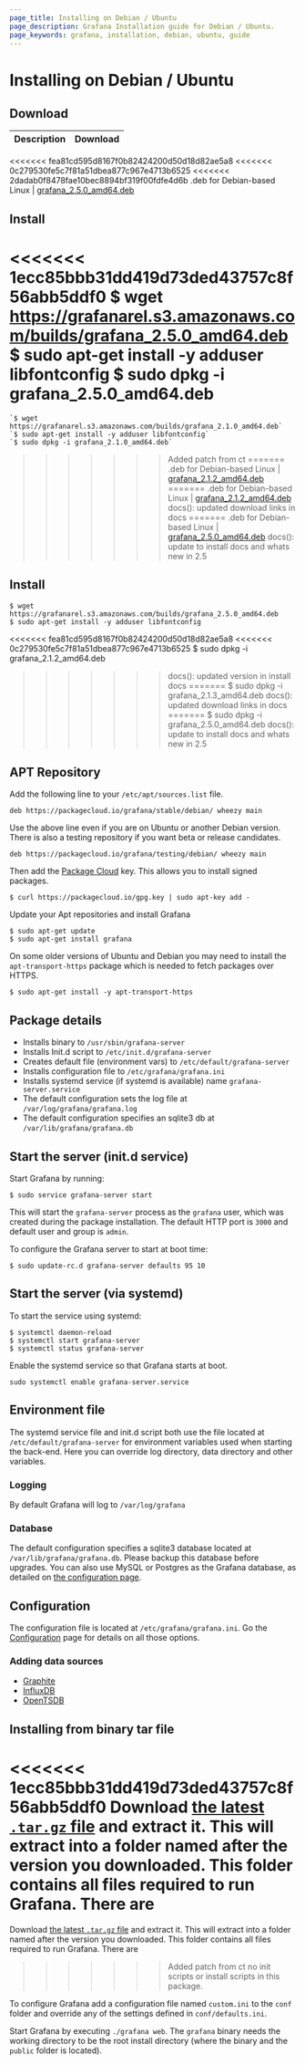 ```yaml
---
page_title: Installing on Debian / Ubuntu
page_description: Grafana Installation guide for Debian / Ubuntu.
page_keywords: grafana, installation, debian, ubuntu, guide
---
```


# Installing on Debian / Ubuntu

## Download

Description | Download
------------ | -------------
<<<<<<< fea81cd595d8167f0b82424200d50d18d82ae5a8
<<<<<<< 0c279530fe5c7f81a51dbea877c967e4713b6525
<<<<<<< 2dadab0f8478fae10bec8894bf319f00fdfe4d6b
.deb for Debian-based Linux | [grafana_2.5.0_amd64.deb](https://grafanarel.s3.amazonaws.com/builds/grafana_2.5.0_amd64.deb)

## Install

<<<<<<< 1ecc85bbb31dd419d73ded43757c8f56abb5ddf0
    $ wget https://grafanarel.s3.amazonaws.com/builds/grafana_2.5.0_amd64.deb
    $ sudo apt-get install -y adduser libfontconfig
    $ sudo dpkg -i grafana_2.5.0_amd64.deb
=======
    `$ wget https://grafanarel.s3.amazonaws.com/builds/grafana_2.1.0_amd64.deb`
    `$ sudo apt-get install -y adduser libfontconfig`
    `$ sudo dpkg -i grafana_2.1.0_amd64.deb`
>>>>>>> Added patch from ct
=======
.deb for Debian-based Linux | [grafana_2.1.2_amd64.deb](https://grafanarel.s3.amazonaws.com/builds/grafana_2.1.2_amd64.deb)
=======
.deb for Debian-based Linux | [grafana_2.1.2_amd64.deb](https://grafanarel.s3.amazonaws.com/builds/grafana_2.1.3_amd64.deb)
>>>>>>> docs(): updated download links in docs
=======
.deb for Debian-based Linux | [grafana_2.5.0_amd64.deb](https://grafanarel.s3.amazonaws.com/builds/grafana_2.5.0_amd64.deb)
>>>>>>> docs(): update to install docs and whats new in 2.5

## Install

    $ wget https://grafanarel.s3.amazonaws.com/builds/grafana_2.5.0_amd64.deb
    $ sudo apt-get install -y adduser libfontconfig
<<<<<<< fea81cd595d8167f0b82424200d50d18d82ae5a8
<<<<<<< 0c279530fe5c7f81a51dbea877c967e4713b6525
    $ sudo dpkg -i grafana_2.1.2_amd64.deb
>>>>>>> docs(): updated version in install docs
=======
    $ sudo dpkg -i grafana_2.1.3_amd64.deb
>>>>>>> docs(): updated download links in docs
=======
    $ sudo dpkg -i grafana_2.5.0_amd64.deb
>>>>>>> docs(): update to install docs and whats new in 2.5

## APT Repository

Add the following line to your `/etc/apt/sources.list` file.

    deb https://packagecloud.io/grafana/stable/debian/ wheezy main

Use the above line even if you are on Ubuntu or another Debian version.
There is also a testing repository if you want beta or release
candidates.

    deb https://packagecloud.io/grafana/testing/debian/ wheezy main

Then add the [Package Cloud](https://packagecloud.io/grafana) key. This
allows you to install signed packages.

    $ curl https://packagecloud.io/gpg.key | sudo apt-key add -

Update your Apt repositories and install Grafana

    $ sudo apt-get update
    $ sudo apt-get install grafana

On some older versions of Ubuntu and Debian you may need to install the
`apt-transport-https` package which is needed to fetch packages over
HTTPS.

    $ sudo apt-get install -y apt-transport-https

## Package details

- Installs binary to `/usr/sbin/grafana-server`
- Installs Init.d script to `/etc/init.d/grafana-server`
- Creates default file (environment vars) to `/etc/default/grafana-server`
- Installs configuration file to `/etc/grafana/grafana.ini`
- Installs systemd service (if systemd is available) name `grafana-server.service`
- The default configuration sets the log file at `/var/log/grafana/grafana.log`
- The default configuration specifies an sqlite3 db at `/var/lib/grafana/grafana.db`

## Start the server (init.d service)

Start Grafana by running:

    $ sudo service grafana-server start

This will start the `grafana-server` process as the `grafana` user,
which was created during the package installation. The default HTTP port
is `3000` and default user and group is `admin`.

To configure the Grafana server to start at boot time:

    $ sudo update-rc.d grafana-server defaults 95 10

## Start the server (via systemd)

To start the service using systemd:

    $ systemctl daemon-reload
    $ systemctl start grafana-server
    $ systemctl status grafana-server

Enable the systemd service so that Grafana starts at boot.

    sudo systemctl enable grafana-server.service

## Environment file

The systemd service file and init.d script both use the file located at
`/etc/default/grafana-server` for environment variables used when
starting the back-end. Here you can override log directory, data
directory and other variables.

### Logging

By default Grafana will log to `/var/log/grafana`

### Database

The default configuration specifies a sqlite3 database located at
`/var/lib/grafana/grafana.db`. Please backup this database before
upgrades. You can also use MySQL or Postgres as the Grafana database, as detailed on [the configuration page](configuration.md#database).

## Configuration

The configuration file is located at `/etc/grafana/grafana.ini`.  Go the
[Configuration](/installation/configuration) page for details on all
those options.

### Adding data sources

- [Graphite](../datasources/graphite.md)
- [InfluxDB](../datasources/influxdb.md)
- [OpenTSDB](../datasources/opentsdb.md)

## Installing from binary tar file

<<<<<<< 1ecc85bbb31dd419d73ded43757c8f56abb5ddf0
Download [the latest `.tar.gz` file](http://grafana.org/download/builds) and
extract it.  This will extract into a folder named after the version you
downloaded. This folder contains all files required to run Grafana.  There are
=======
Download [the latest `.tar.gz` file](http://grafana.org/download/builds) and 
extract it.  This will extract into a folder named after the version you 
downloaded. This folder contains all files required to run Grafana.  There are 
>>>>>>> Added patch from ct
no init scripts or install scripts in this package.

To configure Grafana add a configuration file named `custom.ini` to the
`conf` folder and override any of the settings defined in
`conf/defaults.ini`.

Start Grafana by executing `./grafana web`. The `grafana` binary needs
the working directory to be the root install directory (where the binary
and the `public` folder is located).


